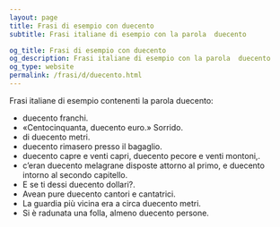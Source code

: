 ```yaml
---
layout: page
title: Frasi di esempio con duecento 
subtitle: Frasi italiane di esempio con la parola  duecento

og_title: Frasi di esempio con duecento 
og_description: Frasi italiane di esempio con la parola  duecento
og_type: website
permalink: /frasi/d/duecento.html
---
```


Frasi italiane di esempio contenenti la parola duecento:


- duecento franchi.
- «Centocinquanta, duecento euro.» Sorrido.
- di duecento metri.
- duecento rimasero presso il bagaglio.
- duecento capre e venti capri, duecento pecore e venti montoni,.
- c’eran duecento melagrane disposte attorno al primo, e duecento intorno al secondo capitello.
- E se ti dessi duecento dollari?.
- Avean pure duecento cantori e cantatrici.
- La guardia più vicina era a circa duecento metri.
- Si è radunata una folla, almeno duecento persone.

